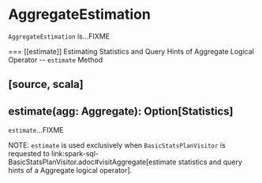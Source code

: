 # AggregateEstimation

`AggregateEstimation` is...FIXME

=== [[estimate]] Estimating Statistics and Query Hints of Aggregate Logical Operator -- `estimate` Method

[source, scala]
----
estimate(agg: Aggregate): Option[Statistics]
----

`estimate`...FIXME

NOTE: `estimate` is used exclusively when `BasicStatsPlanVisitor` is requested to link:spark-sql-BasicStatsPlanVisitor.adoc#visitAggregate[estimate statistics and query hints of a Aggregate logical operator].

